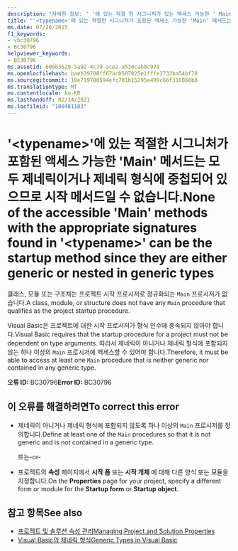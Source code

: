 ```yaml
---
description: "자세한 정보: ' '에 있는 적절 한 시그니처가 있는 액세스 가능한 ' Main ' 메서드는 <typename> 제네릭 이거나 제네릭 형식에 중첩 되어 있으므로 시작 메서드 일 수 없습니다."
title: "'<typename>'에 있는 적절한 시그니처가 포함된 액세스 가능한 'Main' 메서드는 모두 제네릭이거나 제네릭 형식에 중첩되어 있으므로 시작 메서드일 수 없습니다."
ms.date: 07/20/2015
f1_keywords:
- vbc30796
- BC30796
helpviewer_keywords:
- BC30796
ms.assetid: 606b3629-5a92-4c79-ace2-a530cab8c978
ms.openlocfilehash: baeb39708ff67ac0507025e1fffe2733ba54bf78
ms.sourcegitcommit: 10e719780594efc781b15295e499c66f316068b8
ms.translationtype: MT
ms.contentlocale: ko-KR
ms.lasthandoff: 02/14/2021
ms.locfileid: "100481183"
---
```

# <a name="none-of-the-accessible-main-methods-with-the-appropriate-signatures-found-in-typename-can-be-the-startup-method-since-they-are-either-generic-or-nested-in-generic-types"></a><span data-ttu-id="1606d-103">'\<typename>'에 있는 적절한 시그니처가 포함된 액세스 가능한 'Main' 메서드는 모두 제네릭이거나 제네릭 형식에 중첩되어 있으므로 시작 메서드일 수 없습니다.</span><span class="sxs-lookup"><span data-stu-id="1606d-103">None of the accessible 'Main' methods with the appropriate signatures found in '\<typename>' can be the startup method since they are either generic or nested in generic types</span></span>

<span data-ttu-id="1606d-104">클래스, 모듈 또는 구조체는 프로젝트 시작 프로시저로 정규화되는 `Main` 프로시저가 없습니다.</span><span class="sxs-lookup"><span data-stu-id="1606d-104">A class, module, or structure does not have any `Main` procedure that qualifies as the project startup procedure.</span></span>  
  
 <span data-ttu-id="1606d-105">Visual Basic은 프로젝트에 대한 시작 프로시저가 형식 인수에 종속되지 않아야 합니다.</span><span class="sxs-lookup"><span data-stu-id="1606d-105">Visual Basic requires that the startup procedure for a project must not be dependent on type arguments.</span></span> <span data-ttu-id="1606d-106">따라서 제네릭이 아니거나 제네릭 형식에 포함되지 않는 하나 이상의 `Main` 프로시저에 액세스할 수 있어야 합니다.</span><span class="sxs-lookup"><span data-stu-id="1606d-106">Therefore, it must be able to access at least one `Main` procedure that is neither generic nor contained in any generic type.</span></span>  
  
 <span data-ttu-id="1606d-107">**오류 ID:** BC30796</span><span class="sxs-lookup"><span data-stu-id="1606d-107">**Error ID:** BC30796</span></span>  
  
## <a name="to-correct-this-error"></a><span data-ttu-id="1606d-108">이 오류를 해결하려면</span><span class="sxs-lookup"><span data-stu-id="1606d-108">To correct this error</span></span>  
  
- <span data-ttu-id="1606d-109">제네릭이 아니거나 제네릭 형식에 포함되지 않도록 하나 이상의 `Main` 프로시저를 정의합니다.</span><span class="sxs-lookup"><span data-stu-id="1606d-109">Define at least one of the `Main` procedures so that it is not generic and is not contained in a generic type.</span></span>  
  
     <span data-ttu-id="1606d-110">또는</span><span class="sxs-lookup"><span data-stu-id="1606d-110">-or-</span></span>  
  
- <span data-ttu-id="1606d-111">프로젝트의 **속성** 페이지에서 **시작 폼** 또는 **시작 개체** 에 대해 다른 양식 또는 모듈을 지정합니다.</span><span class="sxs-lookup"><span data-stu-id="1606d-111">On the **Properties** page for your project, specify a different form or module for the **Startup form** or **Startup object**.</span></span>  
  
## <a name="see-also"></a><span data-ttu-id="1606d-112">참고 항목</span><span class="sxs-lookup"><span data-stu-id="1606d-112">See also</span></span>

- [<span data-ttu-id="1606d-113">프로젝트 및 솔루션 속성 관리</span><span class="sxs-lookup"><span data-stu-id="1606d-113">Managing Project and Solution Properties</span></span>](/visualstudio/ide/managing-project-and-solution-properties)
- [<span data-ttu-id="1606d-114">Visual Basic의 제네릭 형식</span><span class="sxs-lookup"><span data-stu-id="1606d-114">Generic Types in Visual Basic</span></span>](../programming-guide/language-features/data-types/generic-types.md)
